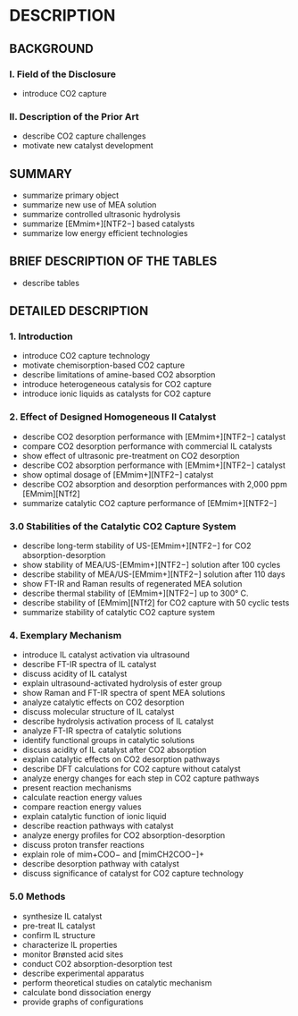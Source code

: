 # DESCRIPTION

## BACKGROUND

### I. Field of the Disclosure

- introduce CO2 capture

### II. Description of the Prior Art

- describe CO2 capture challenges
- motivate new catalyst development

## SUMMARY

- summarize primary object
- summarize new use of MEA solution
- summarize controlled ultrasonic hydrolysis
- summarize [EMmim+][NTF2−] based catalysts
- summarize low energy efficient technologies

## BRIEF DESCRIPTION OF THE TABLES

- describe tables

## DETAILED DESCRIPTION

### 1. Introduction

- introduce CO2 capture technology
- motivate chemisorption-based CO2 capture
- describe limitations of amine-based CO2 absorption
- introduce heterogeneous catalysis for CO2 capture
- introduce ionic liquids as catalysts for CO2 capture

### 2. Effect of Designed Homogeneous Il Catalyst

- describe CO2 desorption performance with [EMmim+][NTF2−] catalyst
- compare CO2 desorption performance with commercial IL catalysts
- show effect of ultrasonic pre-treatment on CO2 desorption
- describe CO2 absorption performance with [EMmim+][NTF2−] catalyst
- show optimal dosage of [EMmim+][NTF2−] catalyst
- describe CO2 absorption and desorption performances with 2,000 ppm [EMmim][NTf2]
- summarize catalytic CO2 capture performance of [EMmim+][NTF2−]

### 3.0 Stabilities of the Catalytic CO2 Capture System

- describe long-term stability of US-[EMmim+][NTF2−] for CO2 absorption-desorption
- show stability of MEA/US-[EMmim+][NTF2−] solution after 100 cycles
- describe stability of MEA/US-[EMmim+][NTF2−] solution after 110 days
- show FT-IR and Raman results of regenerated MEA solution
- describe thermal stability of [EMmim+][NTF2−] up to 300° C.
- describe stability of [EMmim][NTf2] for CO2 capture with 50 cyclic tests
- summarize stability of catalytic CO2 capture system

### 4. Exemplary Mechanism

- introduce IL catalyst activation via ultrasound
- describe FT-IR spectra of IL catalyst
- discuss acidity of IL catalyst
- explain ultrasound-activated hydrolysis of ester group
- show Raman and FT-IR spectra of spent MEA solutions
- analyze catalytic effects on CO2 desorption
- discuss molecular structure of IL catalyst
- describe hydrolysis activation process of IL catalyst
- analyze FT-IR spectra of catalytic solutions
- identify functional groups in catalytic solutions
- discuss acidity of IL catalyst after CO2 absorption
- explain catalytic effects on CO2 desorption pathways
- describe DFT calculations for CO2 capture without catalyst
- analyze energy changes for each step in CO2 capture pathways
- present reaction mechanisms
- calculate reaction energy values
- compare reaction energy values
- explain catalytic function of ionic liquid
- describe reaction pathways with catalyst
- analyze energy profiles for CO2 absorption-desorption
- discuss proton transfer reactions
- explain role of mim+COO− and [mimCH2COO−]+
- describe desorption pathway with catalyst
- discuss significance of catalyst for CO2 capture technology

### 5.0 Methods

- synthesize IL catalyst
- pre-treat IL catalyst
- confirm IL structure
- characterize IL properties
- monitor Brønsted acid sites
- conduct CO2 absorption-desorption test
- describe experimental apparatus
- perform theoretical studies on catalytic mechanism
- calculate bond dissociation energy
- provide graphs of configurations

